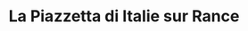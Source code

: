 ---
title: "La Piazzetta di Italie sur Rance"
url: /pleudihen-sur-rance/la-piazzetta-di-italie-sur-rance/
shop: charcuterie
---